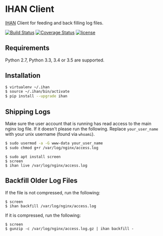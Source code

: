 # IHAN Client

[IHAN](https://www.ihan.ee/) Client for feeding and back filling log files.

[![Build Status](https://travis-ci.org/marklit/ihan.svg?branch=master)](https://travis-ci.org/marklit/whois)
[![Coverage Status](https://coveralls.io/repos/marklit/ihan/badge.png)](https://coveralls.io/r/marklit/whois)
[![license](http://img.shields.io/badge/license-MIT-red.svg?style=flat)](http://opensource.org/licenses/MIT)

## Requirements

Python 2.7, Python 3.3, 3.4 or 3.5 are supported.

## Installation

```bash
$ virtualenv ~/.ihan
$ source ~/.ihan/bin/activate
$ pip install --upgrade ihan
```

## Shipping Logs

Make sure the user account that is running has read access to the main nginx log file. If it doesn't please run the following. Replace ``your_user_name`` with your unix username (found via ``whoami``).

```bash
$ sudo usermod -a -G www-data your_user_name
$ sudo chmod g+r /var/log/nginx/access.log
```

```
$ sudo apt install screen
$ screen
$ ihan live /var/log/nginx/access.log
```

## Backfill Older Log Files

If the file is not compressed, run the following:

```
$ screen
$ ihan backfill /var/log/nginx/access.log
```

If it is compressed, run the following:

```
$ screen
$ gunzip -c /var/log/nginx/access.log.gz | ihan backfill -
```
